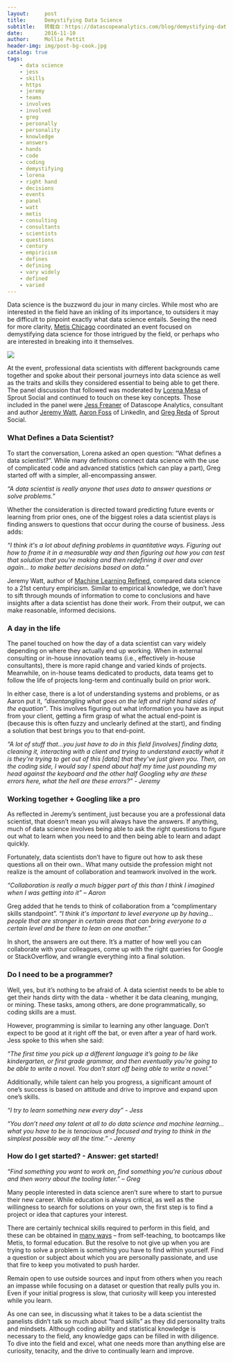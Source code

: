 ```yaml
---
layout:     post
title:      Demystifying Data Science
subtitle:   转载自：https://datascopeanalytics.com/blog/demystifying-data-science/
date:       2016-11-10
author:     Mollie Pettit
header-img: img/post-bg-cook.jpg
catalog: true
tags:
    - data science
    - jess
    - skills
    - https
    - jeremy
    - teams
    - involves
    - involved
    - greg
    - personally
    - personality
    - knowledge
    - answers
    - hands
    - code
    - coding
    - demystifying
    - lorena
    - right hand
    - decisions
    - events
    - panel
    - watt
    - metis
    - consulting
    - consultants
    - scientists
    - questions
    - century
    - empiricism
    - defines
    - defining
    - vary widely
    - defined
    - varied
---
```


Data science is the buzzword du jour in many circles. While most who are interested in the field have an inkling of its importance, to outsiders it may be difficult to pinpoint exactly what data science entails. Seeing the need for more clarity, [Metis Chicago](http://www.thisismetis.com/) coordinated an event focused on demystifying data science for those intrigued by the field, or perhaps who are interested in breaking into it themselves.

![](https://datascopeanalytics.com/blog/demystifying-data-science/demystify.jpeg)


At the event, professional data scientists with different backgrounds came together and spoke about their personal journeys into data science as well as the traits and skills they considered essential to being able to get there. The panel discussion that followed was moderated by [Lorena Mesa](http://lorenamesa.com/) of Sprout Social and continued to touch on these key concepts. Those included in the panel were [Jess Freaner](https://datascopeanalytics.com/team/jess-freaner) of Datascope Analytics, consultant and author [Jeremy Watt](https://www.linkedin.com/in/jeremy-watt-8bbb1544), [Aaron Foss](https://www.linkedin.com/in/aaron-foss-8293a74) of LinkedIn, and [Greg Reda](http://www.gregreda.com/) of Sprout Social.

### What Defines a Data Scientist?

To start the conversation, Lorena asked an open question: “What defines a data scientist?”. While many definitions connect data science with the use of complicated code and advanced statistics (which can play a part), Greg started off with a simpler, all-encompassing answer.

*“A data scientist is really anyone that uses data to answer questions or solve problems.”*

Whether the consideration is directed toward predicting future events or learning from prior ones, one of the biggest roles a data scientist plays is finding answers to questions that occur during the course of business. Jess adds:

*“I think it's a lot about defining problems in quantitative ways. Figuring out how to frame it in a measurable way and then figuring out how you can test that solution that you're making and then redefining it over and over again… to make better decisions based on data.”*

Jeremy Watt, author of [Machine Learning Refined](https://www.amazon.com/Machine-Learning-Refined-Foundations-Applications/dp/1107123526), compared data science to a 21st century empiricism. Similar to empirical knowledge, we don’t have to sift through mounds of information to come to conclusions and have insights after a data scientist has done their work. From their output, we can make reasonable, informed decisions.

### A day in the life

The panel touched on how the day of a data scientist can vary widely depending on where they actually end up working. When in external consulting or in-house innovation teams (i.e., effectively in-house consultants), there is more rapid change and varied kinds of projects. Meanwhile, on in-house teams dedicated to products, data teams get to follow the life of projects long-term and continually build on prior work.

In either case, there is a lot of understanding systems and problems, or as Aaron put it, *“disentangling what goes on the left and right hand sides of the equation”*. This involves figuring out what information you have as input from your client, getting a firm grasp of what the actual end-point is (because this is often fuzzy and unclearly defined at the start), and finding a solution that best brings you to that end-point.

*“A lot of stuff that…you just have to do in this field [involves] finding data, cleaning it, interacting with a client and trying to understand exactly what it is they're trying to get out of this [data] that they've just given you. Then, on the coding side, I would say I spend about half my time just pounding my head against the keyboard and the other half Googling why are these errors here, what the hell are these errors?” - Jeremy*

### Working together + Googling like a pro

As reflected in Jeremy’s sentiment, just because you are a professional data scientist, that doesn’t mean you will always have the answers. If anything, much of data science involves being able to ask the right questions to figure out what to learn when you need to and then being able to learn and adapt quickly.

Fortunately, data scientists don’t have to figure out how to ask these questions all on their own.. What many outside the profession might not realize is the amount of collaboration and teamwork involved in the work.

*“Collaboration is really a much bigger part of this than I think I imagined when I was getting into it” – Aaron*

Greg added that he tends to think of collaboration from a “complimentary skills standpoint”.
*“I think it's important to level everyone up by having… people that are stronger in certain areas that can bring everyone to a certain level and be there to lean on one another.”*

In short, the answers are out there. It’s a matter of how well you can collaborate with your colleagues, come up with the right queries for Google or StackOverflow, and wrangle everything into a final solution.

### Do I need to be a programmer?

Well, yes, but it’s nothing to be afraid of. A data scientist needs to be able to get their hands dirty with the data - whether it be data cleaning, munging, or mining. These tasks, among others, are done programmatically, so coding skills are a must.

However, programming is similar to learning any other language. Don’t expect to be good at it right off the bat, or even after a year of hard work. Jess spoke to this when she said:

*“The first time you pick up a different language it’s going to be like kindergarten, or first grade grammar, and then eventually you’re going to be able to write a novel. You don’t start off being able to write a novel.”*

Additionally, while talent can help you progress, a significant amount of one’s success is based on attitude and drive to improve and expand upon one’s skills.

*“I try to learn something new every day” - Jess*

*“You don’t need any talent at all to do data science and machine learning… what you have to be is tenacious and focused and trying to think in the simplest possible way all the time.” - Jeremy*

### How do I get started? - Answer: get started!

*“Find something you want to work on, find something you're curious about and then worry about the tooling later.” – Greg*

Many people interested in data science aren’t sure where to start to pursue their new career. While education is always critical, as well as the willingness to search for solutions on your own, the first step is to find a project or idea that captures your interest.

There are certainly technical skills required to perform in this field, and these can be obtained in [many ways](https://datascopeanalytics.com/blog/how-do-i-become-a-data-scientist-an-evaluation-of-3-alternatives) – from self-teaching, to bootcamps like Metis, to formal education. But the resolve to not give up when you are trying to solve a problem is something you have to find within yourself. Find a question or subject about which you are personally passionate, and use that fire to keep you motivated to push harder.

Remain open to use outside sources and input from others when you reach an impasse while focusing on a dataset or question that really pulls you in. Even if your initial progress is slow, that curiosity will keep you interested while you learn.

As one can see, in discussing what it takes to be a data scientist the panelists didn’t talk so much about “hard skills” as they did personality traits and mindsets. Although coding ability and statistical knowledge is necessary to the field, any knowledge gaps can be filled in with diligence. To dive into the field and excel, what one needs more than anything else are curiosity, tenacity, and the drive to continually learn and improve.
